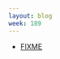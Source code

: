 ```yaml
---
layout: blog
week: 189
---
```


* [FIXME](https://www.fsf.org/free-software-supporter/2018/december)
